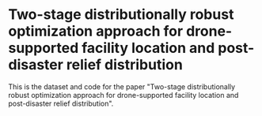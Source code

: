 # Two-stage distributionally robust optimization approach for drone-supported facility location and post-disaster relief distribution
This is the dataset and code for the paper "Two-stage distributionally robust optimization approach for drone-supported facility location and post-disaster relief distribution".
